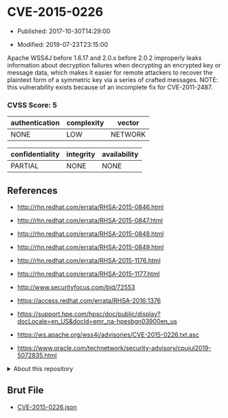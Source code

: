 # CVE-2015-0226

- Published: 2017-10-30T14:29:00

- Modified: 2019-07-23T23:15:00

Apache WSS4J before 1.6.17 and 2.0.x before 2.0.2 improperly leaks information about decryption failures when decrypting an encrypted key or message data, which makes it easier for remote attackers to recover the plaintext form of a symmetric key via a series of crafted messages. NOTE: this vulnerability exists because of an incomplete fix for CVE-2011-2487.

### CVSS Score: **5**

| authentication | complexity | vector |
| --- | --- | --- |
| NONE | LOW | NETWORK |

| confidentiality | integrity | availability |
| --- | --- | --- |
| PARTIAL | NONE | NONE |

## References

* http://rhn.redhat.com/errata/RHSA-2015-0846.html

* http://rhn.redhat.com/errata/RHSA-2015-0847.html

* http://rhn.redhat.com/errata/RHSA-2015-0848.html

* http://rhn.redhat.com/errata/RHSA-2015-0849.html

* http://rhn.redhat.com/errata/RHSA-2015-1176.html

* http://rhn.redhat.com/errata/RHSA-2015-1177.html

* http://www.securityfocus.com/bid/72553

* https://access.redhat.com/errata/RHSA-2016:1376

* https://support.hpe.com/hpsc/doc/public/display?docLocale=en_US&docId=emr_na-hpesbgn03900en_us

* https://ws.apache.org/wss4j/advisories/CVE-2015-0226.txt.asc

* https://www.oracle.com/technetwork/security-advisory/cpujul2019-5072835.html

<details>
<summary>About this repository</summary> 

  This repository is part of the project [Live Hack CVE](https://github.com/Live-Hack-CVE). Main website can be found [www.live-hack.org](https://www.live-hack.org) 
  
  Made by [Sn0wAlice](https://github.com/Sn0wAlice) for the people that care about security and need to have a feed of the latest CVEs. Hope you enjoy it, don't forget to star the repo and follow me on [Twitter](https://twitter.com/Sn0wAlice) and [Github](https://github.com/Sn0wAlice). And that is my [personnal website](https://www.alice-snow.me/)

  - [Home Page](https://github.com/Live-Hack-CVE)
  - [Framework](https://github.com/Live-Hack-CVE/cve-framework)
  - [CVE database](https://github.com/Live-Hack-CVE/full_database)
  - [Changelog](https://github.com/Live-Hack-CVE/Changelog)
</details>

## Brut File

* [CVE-2015-0226.json](https://raw.githubusercontent.com/Live-Hack-CVE/full_database/main/cves/2015/CVE-2015-0226.json)

